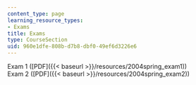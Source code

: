 ```yaml
---
content_type: page
learning_resource_types:
- Exams
title: Exams
type: CourseSection
uid: 960e1dfe-808b-d7b8-dbf0-49ef6d3226e6
---
```


Exam 1 ([PDF]({{< baseurl >}}/resources/2004spring_exam1))  
Exam 2 ([PDF]({{< baseurl >}}/resources/2004spring_exam2))